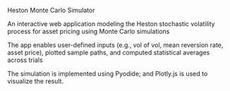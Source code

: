 Heston Monte Carlo Simulator

An interactive web application modeling the Heston stochastic volatility process for asset pricing using Monte Carlo simulations

The app enables user-defined inputs (e.g., vol of vol, mean reversion rate, asset price), plotted sample paths, and computed statistical averages across trials

The simulation is implemented using Pyodide; and Plotly.js is used to visualize the result.